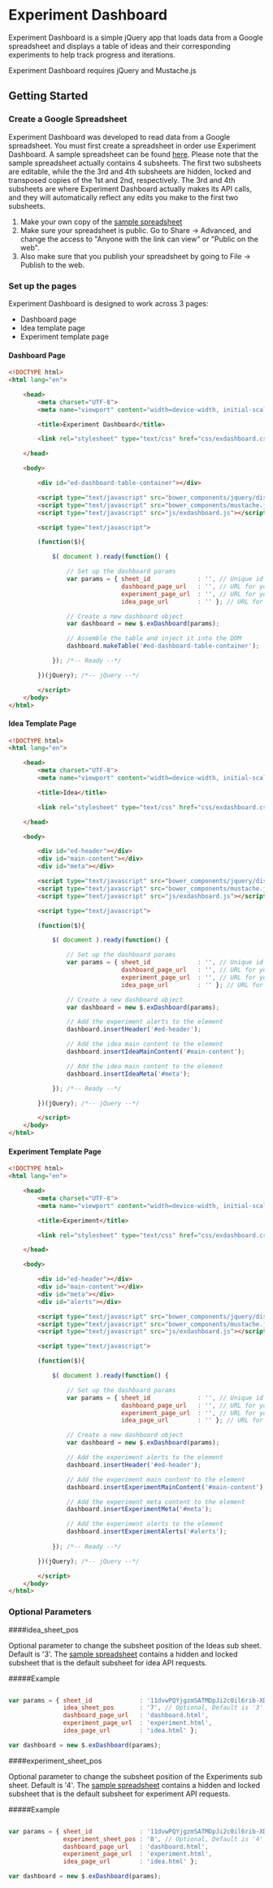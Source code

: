 # Experiment Dashboard

Experiment Dashboard is a simple jQuery app that loads data from a Google spreadsheet and displays a table of ideas and their corresponding experiments to help track progress and iterations.

Experiment Dashboard requires jQuery and Mustache.js

## Getting Started

### Create a Google Spreadsheet

Experiment Dashboard was developed to read data from a Google spreadsheet. You must first create a spreadsheet in order use Experiment Dashboard. A sample spreadsheet can be found [here](https://docs.google.com/spreadsheets/d/11dvwPQYjgzmSATMDpJi2c0il6rib-XDaZz-0dR--SHI). Please note that the sample spreadsheet actually contains 4 subsheets. The first two subsheets are editable, while the the 3rd and 4th subsheets are hidden, locked and transposed copies of the 1st and 2nd, respectively. The 3rd and 4th subsheets are where Experiment Dashboard actually makes its API calls, and they will automatically reflect any edits you make to the first two subsheets.

1. Make your own copy of the [sample spreadsheet](https://docs.google.com/spreadsheets/d/11dvwPQYjgzmSATMDpJi2c0il6rib-XDaZz-0dR--SHI)
2. Make sure your spreadsheet is public. Go to Share -> Advanced, and change the access to "Anyone with the link can view" or "Public on the web".
3. Also make sure that you publish your spreadsheet by going to File -> Publish to the web.

### Set up the pages

Experiment Dashboard is designed to work across 3 pages:
- Dashboard page
- Idea template page
- Experiment template page

#### Dashboard Page

```html
<!DOCTYPE html>
<html lang="en">

	<head>
		<meta charset="UTF-8">
		<meta name="viewport" content="width=device-width, initial-scale=1">

		<title>Experiment Dashboard</title>

		<link rel="stylesheet" type="text/css" href="css/exdashboard.css">

	</head>

	<body>

		<div id="ed-dashboard-table-container"></div>

		<script type="text/javascript" src="bower_components/jquery/dist/jquery.min.js"></script>
		<script type="text/javascript" src="bower_components/mustache.js/mustache.min.js"></script>
		<script type="text/javascript" src="js/exdashboard.js"></script>

		<script type="text/javascript">

		(function($){

			$( document ).ready(function() {

				// Set up the dashboard params
				var params = { sheet_id             : '', // Unique id of your Google spreadsheet
				               dashboard_page_url   : '', // URL for your dashboard page
				               experiment_page_url  : '', // URL for your experiment template page
				               idea_page_url        : '' }; // URL for your experiment template page

				// Create a new dashboard object
				var dashboard = new $.exDashboard(params);

				// Assemble the table and inject it into the DOM
				dashboard.makeTable('#ed-dashboard-table-container');

			}); /*-- Ready --*/

		})(jQuery); /*-- jQuery --*/

		</script>
	</body>
</html>

```

#### Idea Template Page

```html
<!DOCTYPE html>
<html lang="en">

	<head>
		<meta charset="UTF-8">
		<meta name="viewport" content="width=device-width, initial-scale=1">

		<title>Idea</title>

		<link rel="stylesheet" type="text/css" href="css/exdashboard.css">

	</head>

	<body>

		<div id="ed-header"></div>
		<div id="main-content"></div>
		<div id="meta"></div>

		<script type="text/javascript" src="bower_components/jquery/dist/jquery.min.js"></script>
		<script type="text/javascript" src="bower_components/mustache.js/mustache.min.js"></script>
		<script type="text/javascript" src="js/exdashboard.js"></script>

		<script type="text/javascript">

		(function($){

			$( document ).ready(function() {

				// Set up the dashboard params
				var params = { sheet_id             : '', // Unique id of your Google spreadsheet
				               dashboard_page_url   : '', // URL for your dashboard page
				               experiment_page_url  : '', // URL for your experiment template page
				               idea_page_url        : '' }; // URL for your experiment template page

				// Create a new dashboard object
				var dashboard = new $.exDashboard(params);

				// Add the experiment alerts to the element
				dashboard.insertHeader('#ed-header');

				// Add the idea main content to the element
				dashboard.insertIdeaMainContent('#main-content');

				// Add the idea main content to the element
				dashboard.insertIdeaMeta('#meta');

			}); /*-- Ready --*/

		})(jQuery); /*-- jQuery --*/

		</script>
	</body>
</html>

```

#### Experiment Template Page

```html
<!DOCTYPE html>
<html lang="en">

	<head>
		<meta charset="UTF-8">
		<meta name="viewport" content="width=device-width, initial-scale=1">

		<title>Experiment</title>

		<link rel="stylesheet" type="text/css" href="css/exdashboard.css">

	</head>

	<body>

		<div id="ed-header"></div>
		<div id="main-content"></div>
		<div id="meta"></div>
		<div id="alerts"></div>

		<script type="text/javascript" src="bower_components/jquery/dist/jquery.min.js"></script>
		<script type="text/javascript" src="bower_components/mustache.js/mustache.min.js"></script>
		<script type="text/javascript" src="js/exdashboard.js"></script>

		<script type="text/javascript">

		(function($){

			$( document ).ready(function() {

				// Set up the dashboard params
				var params = { sheet_id             : '', // Unique id of your Google spreadsheet
				               dashboard_page_url   : '', // URL for your dashboard page
				               experiment_page_url  : '', // URL for your experiment template page
				               idea_page_url        : '' }; // URL for your experiment template page

				// Create a new dashboard object
				var dashboard = new $.exDashboard(params);

				// Add the experiment alerts to the element
				dashboard.insertHeader('#ed-header');

				// Add the experiment main content to the element
				dashboard.insertExperimentMainContent('#main-content');

				// Add the experiment meta content to the element
				dashboard.insertExperimentMeta('#meta');

				// Add the experiment alerts to the element
				dashboard.insertExperimentAlerts('#alerts');
				 
			}); /*-- Ready --*/

		})(jQuery); /*-- jQuery --*/

		</script>
	</body>
</html>

```

### Optional Parameters

####idea_sheet_pos

Optional parameter to change the subsheet position of the Ideas sub sheet. Default is '3'. The [sample spreadsheet](https://docs.google.com/spreadsheets/d/11dvwPQYjgzmSATMDpJi2c0il6rib-XDaZz-0dR--SHI) contains a hidden and locked subsheet that is the default subsheet for idea API requests. 

#####Example

```javascript

var params = { sheet_id             : '11dvwPQYjgzmSATMDpJi2c0il6rib-XDaZz-0dR--SHI',   
			   idea_sheet_pos       : '7', // Optional, Default is '3'
               dashboard_page_url   : 'dashboard.html',
               experiment_page_url  : 'experiment.html',
		       idea_page_url        : 'idea.html' };

var dashboard = new $.exDashboard(params);

```

####experiment_sheet_pos

Optional parameter to change the subsheet position of the Experiments sub sheet. Default is '4'. The [sample spreadsheet](https://docs.google.com/spreadsheets/d/11dvwPQYjgzmSATMDpJi2c0il6rib-XDaZz-0dR--SHI) contains a hidden and locked subsheet that is the default subsheet for experiment API requests. 

#####Example

```javascript

var params = { sheet_id             : '11dvwPQYjgzmSATMDpJi2c0il6rib-XDaZz-0dR--SHI',   
			   experiment_sheet_pos : '8', // Optional, Default is '4'
               dashboard_page_url   : 'dashboard.html',
               experiment_page_url  : 'experiment.html',
		       idea_page_url        : 'idea.html' };

var dashboard = new $.exDashboard(params);

```

